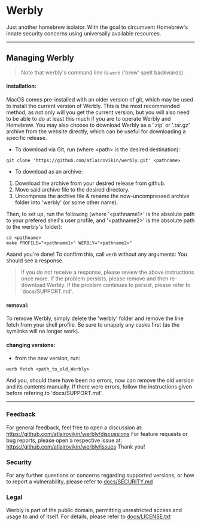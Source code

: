 # Werbly

Just another homebrew isolator.
With the goal to circumvent Homebrew's innate security concerns using universally available resources.

---

## Managing Werbly

> Note that werbly's command line is `werb` ('brew' spelt backwards).

#### installation:

MacOS comes pre-installed with an older version of git, which may be used to install the current version of Werbly. This is the most recommended method, as not only will you get the current version, but you will also need to be able to do at least this much if you are to operate Werbly and Homebrew. You may also choose to download Werbly as a '.zip' or '.tar.gz' archive from the website directly, which can be useful for downloading a specific release.

- To download via Git, run (where \<path> is the desired destination):

```
git clone 'https://github.com/atlairovikin/werbly.git' <pathname>
```

- To download as an archive:

1.  Download the archive from your desired release from github.
2.  Move said archive file to the desired directory.
3.  Uncompress the archive file & rename the now-uncompressed archive folder into 'werbly' (or some other name).

Then, to set up, run the following (where '\<pathname1>' is the absolute path to your prefered shell's user profile, and '\<pathname2>' is the absolute path to the werbly's folder):

```
cd <pathname>
make PROFILE="<pathname1>" WERBLY="<pathname2>"
```

Aaand you're done!
To confirm this, call `werb` without any arguments: You should see a response.

> If you do not receive a response, please review the above instructions once more. If the problem persists, please remove and then re-download Werbly. If the problem continues to persist, please refer to 'docs/SUPPORT.md'.

#### removal:

To remove Werbly, simply delete the 'werbly' folder and remove the line fetch from your shell profile. Be sure to unapply any casks first (as the symlinks will no longer work).

#### changing versions:

- from the new version, run:

```
werb fetch <path_to_old_Werbly>
```

And you, should there have been no errors, now can remove the old version and its contents manually. If there were errors, follow the instructions given before refering to 'docs/SUPPORT.md'.

---

### Feedback

For general feedback, feel free to open a discussion at:
<https://github.com/atlairovikin/werbly/discussions>
For feature requests or bug reports, please open a respective issue at:
<https://github.com/atlairovikin/werbly/issues>
Thank you!

### Security

For any further questions or concerns regarding supported versions, or how to report a vulnerability, please refer to [docs/SECURITY.md](https://github.com/atlairovikin/werbly/blob/main/SECURITY.md)

### Legal

Werbly is part of the public domain, permitting unrestricted access and usage to and of itself.
For details, please refer to [docs/LICENSE.txt](https://github.com/atlairovikin/werbly/blob/main/LICENSE.txt)
